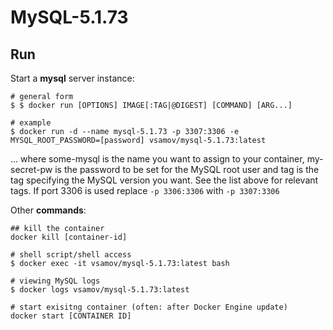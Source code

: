 # MySQL-5.1.73

## Run 

Start a **mysql** server instance:
    
    # general form
    $ $ docker run [OPTIONS] IMAGE[:TAG|@DIGEST] [COMMAND] [ARG...]
    
    # example
    $ docker run -d --name mysql-5.1.73 -p 3307:3306 -e MYSQL_ROOT_PASSWORD=[password] vsamov/mysql-5.1.73:latest

... where some-mysql is the name you want to assign to your container, my-secret-pw is the password to be set for the MySQL root user and tag is the tag specifying the MySQL version you want. See the list above for relevant tags. If port 3306 is used replace `-p 3306:3306` with `-p 3307:3306`
    
Other **commands**:

    ## kill the container
    docker kill [container-id]
    
    # shell script/shell access
    $ docker exec -it vsamov/mysql-5.1.73:latest bash
    
    # viewing MySQL logs
    $ docker logs vsamov/mysql-5.1.73:latest
    
    # start exisitng container (often: after Docker Engine update)
    docker start [CONTAINER ID]